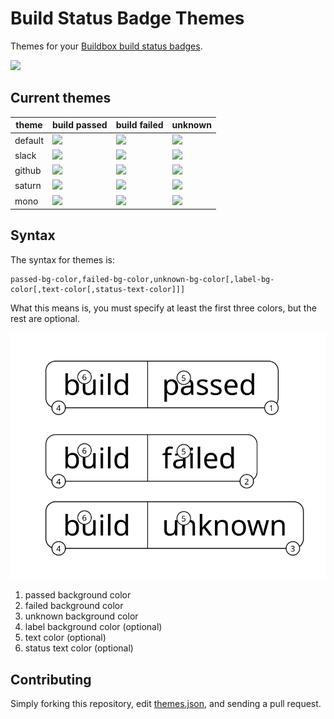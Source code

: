 # Build Status Badge Themes

Themes for your [Buildbox build status badges](https://buildbox.io/docs/guides/build-status-badges).

![](http://media.giphy.com/media/pil2Ej4HWM7aU/giphy.gif)

## Current themes

| theme   | build passed                                                         | build failed                                                         | unknown                                                               |
|---------|----------------------------------------------------------------------|----------------------------------------------------------------------|-----------------------------------------------------------------------|
| default | ![](https://badge.buildbox.io/sample.svg?status=passed)              | ![](https://badge.buildbox.io/sample.svg?status=failed)              | ![](https://badge.buildbox.io/sample.svg?status=unknown)              |
| slack   | ![](https://badge.buildbox.io/sample.svg?status=passed&theme=slack)  | ![](https://badge.buildbox.io/sample.svg?status=failed&theme=slack)  | ![](https://badge.buildbox.io/sample.svg?status=unknown&theme=slack)  |
| github  | ![](https://badge.buildbox.io/sample.svg?status=passed&theme=github) | ![](https://badge.buildbox.io/sample.svg?status=failed&theme=github) | ![](https://badge.buildbox.io/sample.svg?status=unknown&theme=github) |
| saturn  | ![](https://badge.buildbox.io/sample.svg?status=passed&theme=saturn) | ![](https://badge.buildbox.io/sample.svg?status=failed&theme=saturn) | ![](https://badge.buildbox.io/sample.svg?status=unknown&theme=saturn) |
| mono    | ![](https://badge.buildbox.io/sample.svg?status=passed&theme=mono)   | ![](https://badge.buildbox.io/sample.svg?status=failed&theme=mono)   | ![](https://badge.buildbox.io/sample.svg?status=unknown&theme=mono)    |

## Syntax

The syntax for themes is:

```
passed-bg-color,failed-bg-color,unknown-bg-color[,label-bg-color[,text-color[,status-text-color]]]
```

What this means is, you must specify at least the first three colors, but the rest are optional.

![color syntax diagram](color-syntax-diagram.svg)

1. passed background color
2. failed background color
3. unknown background color
4. label background color (optional)
5. text color (optional)
6. status text color (optional)

## Contributing

Simply forking this repository, edit [themes.json](themes.json), and sending a pull request.
